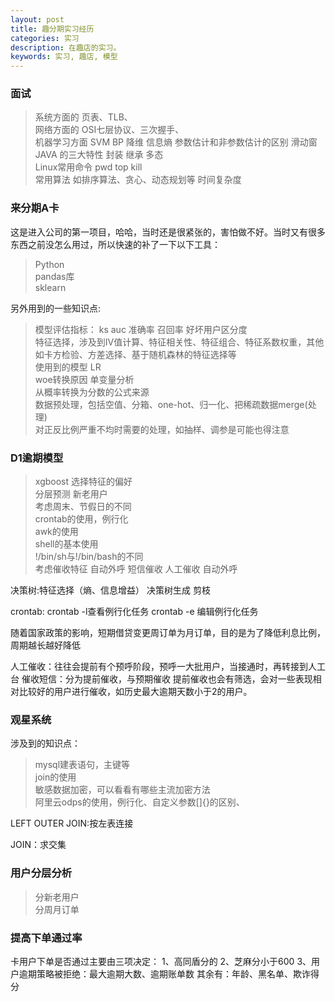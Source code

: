 ```yaml
---
layout: post
title: 趣分期实习经历
categories: 实习
description: 在趣店的实习。
keywords: 实习, 趣店, 模型
---
```


### 面试

>系统方面的 页表、TLB、
><br>网络方面的 OSI七层协议、三次握手、
><br>机器学习方面 SVM BP 降维 信息熵 参数估计和非参数估计的区别  滑动窗
><br> JAVA 的三大特性 封装 继承 多态
><br> Linux常用命令 pwd top kill 
><br> 常用算法 如排序算法、贪心、动态规划等 时间复杂度

### 来分期A卡

这是进入公司的第一项目，哈哈，当时还是很紧张的，害怕做不好。当时又有很多东西之前没怎么用过，所以快速的补了一下以下工具：

>Python
><br>pandas库
><br>sklearn

另外用到的一些知识点:

>模型评估指标： ks auc 准确率 召回率 好坏用户区分度
><br>特征选择，涉及到IV值计算、特征相关性、特征组合、特征系数权重，其他如卡方检验、方差选择、基于随机森林的特征选择等
><br>使用到的模型 LR
><br> woe转换原因  单变量分析
><br>从概率转换为分数的公式来源
><br>数据预处理，包括空值、分箱、one-hot、归一化、把稀疏数据merge(处理)
><br>对正反比例严重不均时需要的处理，如抽样、调参是可能也得注意


### D1逾期模型

>xgboost 选择特征的偏好
><br>分层预测  新老用户
><br>考虑周末、节假日的不同
><br>crontab的使用，例行化
><br> awk的使用
><br> shell的基本使用
><br>!/bin/sh与!/bin/bash的不同
><br>考虑催收特征  自动外呼 短信催收  人工催收  自动外呼

决策树:特征选择（熵、信息增益） 决策树生成 剪枝

crontab: crontab -l查看例行化任务
        crontab -e 编辑例行化任务

随着国家政策的影响，短期借贷变更周订单为月订单，目的是为了降低利息比例，周期越长越好降低

人工催收：往往会提前有个预呼阶段，预呼一大批用户，当接通时，再转接到人工台
催收短信：分为提前催收，与预期催收
提前催收也会有筛选，会对一些表现相对比较好的用户进行催收，如历史最大逾期天数小于2的用户。


### 观星系统

涉及到的知识点：

>mysql建表语句，主键等
><br>join的使用
><br>敏感数据加密，可以看看有哪些主流加密方法
><br>阿里云odps的使用，例行化、自定义参数[]{}的区别、

LEFT OUTER JOIN:按左表连接

JOIN：求交集

### 用户分层分析

>分新老用户
><br>分周月订单

### 提高下单通过率

卡用户下单是否通过主要由三项决定：
1、高同盾分的
2、芝麻分小于600
3、用户逾期策略被拒绝：最大逾期大数、逾期账单数
其余有：年龄、黑名单、欺诈得分



